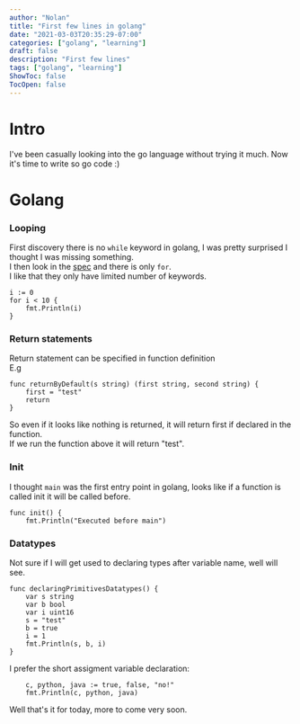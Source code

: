 ```yaml
---
author: "Nolan"
title: "First few lines in golang"
date: "2021-03-03T20:35:29-07:00"
categories: ["golang", "learning"]
draft: false
description: "First few lines"
tags: ["golang", "learning"]
ShowToc: false
TocOpen: false
---
```


# Intro

I've been casually looking into the go language without trying it much.
Now it's time to write so go code :)

# Golang

### Looping

First discovery there is no `while` keyword in golang, I was pretty surprised I thought I was missing something.  
I then look in the [spec](https://golang.org/ref/spec) and there is only `for`.  
I like that they only have limited number of keywords.  

```golang
i := 0
for i < 10 {
    fmt.Println(i)
}
```

### Return statements

Return statement can be specified in function definition  
E.g

```golang
func returnByDefault(s string) (first string, second string) {
	first = "test"
	return
}
```

So even if it looks like nothing is returned, it will return first if declared in the function.  
If we run the function above it will return "test".  


### Init

I thought `main` was the first entry point in golang, looks like if a function is called init it will be called before.  

```golang
func init() {
	fmt.Println("Executed before main")

```

### Datatypes

Not sure if I will get used to declaring types after variable name, well will see.  

```golang
func declaringPrimitivesDatatypes() {
	var s string
	var b bool
	var i uint16
	s = "test"
	b = true
	i = 1
	fmt.Println(s, b, i)
}
```

I prefer the short assigment variable declaration:

```golang
	c, python, java := true, false, "no!"
	fmt.Println(c, python, java)
```

Well that's it for today, more to come very soon.